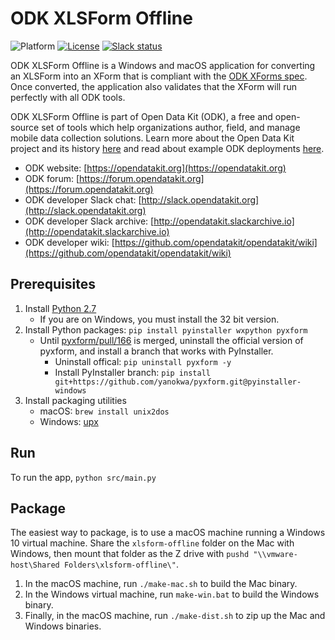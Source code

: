 # ODK XLSForm Offline
![Platform](https://img.shields.io/badge/platform-Python-blue.svg)
[![License](https://img.shields.io/badge/license-Apache%202.0-blue.svg)](https://opensource.org/licenses/Apache-2.0)
[![Slack status](http://slack.opendatakit.org/badge.svg)](http://slack.opendatakit.org)

ODK XLSForm Offline is a Windows and macOS application for converting an XLSForm into an XForm that is compliant with the [ODK XForms spec](http://opendatakit.github.io/xforms-spec). Once converted, the application also validates that the XForm will run perfectly with all ODK tools.
   
ODK XLSForm Offline is part of Open Data Kit (ODK), a free and open-source set of tools which help organizations author, field, and manage mobile data collection solutions. Learn more about the Open Data Kit project and its history [here](https://opendatakit.org/about/) and read about example ODK deployments [here](https://opendatakit.org/about/deployments/).

* ODK website: [https://opendatakit.org](https://opendatakit.org)
* ODK forum: [https://forum.opendatakit.org](https://forum.opendatakit.org)
* ODK developer Slack chat: [http://slack.opendatakit.org](http://slack.opendatakit.org) 
* ODK developer Slack archive: [http://opendatakit.slackarchive.io](http://opendatakit.slackarchive.io) 
* ODK developer wiki: [https://github.com/opendatakit/opendatakit/wiki](https://github.com/opendatakit/opendatakit/wiki)

## Prerequisites

1. Install [Python 2.7](https://www.python.org/downloads/)
    * If you are on Windows, you must install the 32 bit version.
1. Install Python packages: ``pip install pyinstaller wxpython pyxform``
    * Until [pyxform/pull/166](https://github.com/XLSForm/pyxform/pull/166) is merged, uninstall the official version of pyxform, and install a branch that works with PyInstaller.
      * Uninstall offical: ``pip uninstall pyxform -y``
      * Install PyInstaller branch: ``pip install git+https://github.com/yanokwa/pyxform.git@pyinstaller-windows``
1. Install packaging utilities
    * macOS: ``brew install unix2dos``
    * Windows: [upx](https://upx.github.io/)

## Run

To run the app, `python src/main.py`

## Package

The easiest way to package, is to use a macOS machine running a Windows 10 virtual machine. Share the `xlsform-offline` folder on the Mac with Windows, then mount that folder as the Z drive with `pushd "\\vmware-host\Shared Folders\xlsform-offline\"`.

1. In the macOS machine, run `./make-mac.sh` to build the Mac binary.
1. In the Windows virtual machine, run `make-win.bat` to build the Windows binary.
1. Finally, in the macOS machine, run `./make-dist.sh` to zip up the Mac and Windows binaries.
